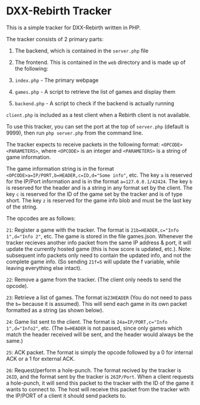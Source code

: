 # DXX-Rebirth Tracker
This is a simple tracker for DXX-Rebirth written in PHP.

The tracker consists of 2 primary parts:

1. The backend, which is contained in the `server.php` file

2. The frontend. This is contained in the `web` directory and is made up of the following:
  1. `index.php` - The primary webpage
  2. `games.php` - A script to retrieve the list of games and display them
  3. `backend.php` - A script to check if the backend is actually running

`client.php` is included as a test client when a Rebirth client is not available.

To use this tracker, you can set the port at the top of `server.php` (default is 9999), then run `php server.php` from the command line.

The tracker expects to receive packets in the following format: `<OPCODE><PARAMETERS>`, where `<OPCODE>` is an integer and `<PARAMETERS>` is a string of game information.

The game information string is in the format `<OPCODE>a=IP/PORT,b=HEADER,c=ID,d="Some info"`, etc. The key `a` is reserved for the IP/Port information and is in the format `a=127.0.0.1/42424`. The key `b` is reserved for the header and is a string in any format set by the client. The key `c` is reserved for the ID of the game set by the tracker and is of type short. The key `z` is reserved for the game info blob and must be the last key of the string.

The opcodes are as follows:

  `21`: Register a game with the tracker. The format is `21b=HEADER,c="Info 1",d="Info 2"`, etc. The game is stored in the file games.json. Whenever the tracker recieves another info packet from the same IP address & port, it will update the currently hosted game (this is how score is updated, etc.). Note: subsequent info packets only need to contain the updated info, and not the complete game info. (So sending `21f=5` will update the f variable, while leaving everything else intact).

  `22`: Remove a game from the tracker. (The client only needs to send the opcode).

  `23`: Retrieve a list of games. The format is`23HEADER` (You do not need to pass the `b=` because it is assumed). This will send each game in its own packet formatted as a string (as shown below).
  
  `24`: Game list sent to the client. The format is `24a=IP/PORT,c="Info 1",d="Info2"`, etc. (The `b=HEADER` is not passed, since only games which match the header received will be sent, and the header would always be the same.)

  `25`: ACK packet. The format is simply the opcode followed by a 0 for internal ACK or a 1 for external ACK.

  `26`: Request/perform a hole-punch. The format recived by the tracker is `26ID`, and the format sent by the tracker is `26IP/Port`. When a client requests a hole-punch, it will send this packet to the tracker with the ID of the game it wants to connect to. The host will receive this packet from the tracker with the IP/PORT of a client it should send packets to.
